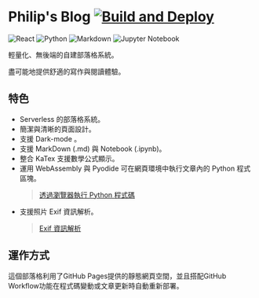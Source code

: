 # Philip's Blog [![Build and Deploy](https://github.com/p208p2002/blog/actions/workflows/main.yml/badge.svg)](https://github.com/p208p2002/blog/actions/workflows/main.yml)

![React](https://img.shields.io/badge/react-%2320232a.svg?style=for-the-badge&logo=react&logoColor=%2361DAFB) ![Python](https://img.shields.io/badge/python-3670A0?style=for-the-badge&logo=python&logoColor=ffdd54) ![Markdown](https://img.shields.io/badge/markdown-%23000000.svg?style=for-the-badge&logo=markdown&logoColor=white) ![Jupyter Notebook](https://img.shields.io/badge/jupyter-darkorange.svg?style=for-the-badge&logo=jupyter&logoColor=white)

輕量化、無後端的自建部落格系統。

盡可能地提供舒適的寫作與閱讀體驗。

## 特色
- Serverless 的部落格系統。
- 簡潔與清晰的頁面設計。
- 支援 Dark-mode 。
- 支援 MarkDown (.md) 與 Notebook (.ipynb)。
- 整合 KaTex 支援數學公式顯示。
- 運用 WebAssembly 與 Pyodide 可在網頁環境中執行文章內的 Python 程式區塊。
    > [透過瀏覽器執行 Python 程式碼](https://blog.philip-huang.tech/?page=blog-update-230116)
- 支援照片 Exif 資訊解析。
    > [Exif 資訊解析](https://blog.philip-huang.tech/?page=js-exif-support)

## 運作方式
這個部落格利用了GitHub Pages提供的靜態網頁空間，並且搭配GitHub Workflow功能在程式碼變動或文章更新時自動重新部署。

